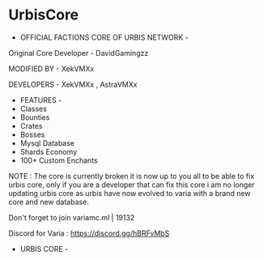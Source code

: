 # UrbisCore
- OFFICIAL FACTIONS CORE OF URBIS NETWORK -

Original Core Developer -
DavidGamingzz

MODIFIED BY -
XekVMXx

DEVELOPERS -
XekVMXx ,
AstraVMXx

- FEATURES -
- Classes
- Bounties
- Crates
- Bosses 
- Mysql Database
- Shards Economy
- 100+ Custom Enchants

NOTE :
The core is currently broken it is now up to you all to be able to fix urbis core,
only if you are a developer that can fix this core i am no longer updating urbis core as urbis have now evolved
to varia with a brand new core and new database.

Don't forget to join variamc.ml | 19132 

Discord for Varia :
https://discord.gg/hBRFvMbS

- URBIS CORE -
